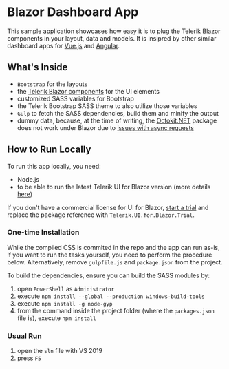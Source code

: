 # Blazor Dashboard App

This sample application showcases how easy it is to plug the Telerik Blazor components in your layout, data and models. It is insipred by other similar dashboard apps for [Vue.js](https://github.com/telerik/vue-dashboard) and [Angular](https://github.com/telerik/ng2-dashboard).

## What's Inside

* `Bootstrap` for the layouts
* the [Telerik Blazor components](https://www.telerik.com/blazor-ui) for the UI elements
* customized SASS variables for Bootstrap
* the Telerik Bootstrap SASS theme to also utilize those variables
* `Gulp` to fetch the SASS dependencies, build them and minify the output
* dummy data, because, at the time of writing, the [Octokit.NET](https://github.com/octokit/octokit.net) package does not work under Blazor due to [issues with async requests](https://github.com/aspnet/AspNetCore/issues/9125)

## How to Run Locally

To run this app locally, you need:

* Node.js
* to be able to run the latest Telerik UI for Blazor version (more details [here](https://docs.telerik.com/blazor-ui/getting-started/what-you-need))

If you don't have a commercial license for UI for Blazor, [start a trial](https://www.telerik.com/download-trial-file/v2-b/ui-for-blazor) and replace the package reference with `Telerik.UI.for.Blazor.Trial`.

### One-time Installation

While the compiled CSS is commited in the repo and the app can run as-is, if you want to run the tasks yourself, you need to perform the procedure below. Alternatively, remove `gulpfile.js` and `package.json` from the project.

To build the dependencies, ensure you can build the SASS modules by:

1. open `PowerShell` as `Administrator`
1. execute `npm install --global --production windows-build-tools`
1. execute `npm install -g node-gyp`
1. from the command inside the project folder (where the `packages.json` file is), execute `npm install`

### Usual Run

1. open the `sln` file with VS 2019
1. press `F5`
